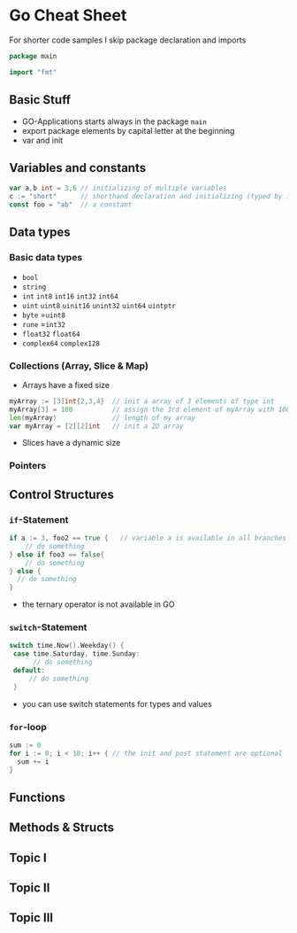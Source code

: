 # Go Cheat Sheet


For shorter code samples I skip package declaration and imports

<!-- code -->
```go
package main

import "fmt"
```

## Basic Stuff

- GO-Applications starts always in the package `main`
- export package elements by capital letter at the beginning
- var and init

## Variables and constants

```go
var a,b int = 3,6 // initializing of multiple variables
c := "short"      // shorthand declaration and initializing (typed by its value)
const foo = "ab"  // a constant
```

## Data types
### Basic data types
- `bool`
- `string`
- `int`	  `int8`  `int16`		 `int32`	  `int64`
- `uint`	`uint8`	`uinit16`	 `unint32` 	`uint64` 	`uintptr`
- `byte` =`uint8`
- `rune` =`int32`
- `float32` `float64`
- `complex64` `complex128`

### Collections (Array, Slice & Map)

- Arrays have a fixed size
```go
myArray := [3]int{2,3,4}  // init a array of 3 elements of type int
myArray[3] = 100          // assign the 3rd element of myArray with 100
len(myArray)              // length of my array
var myArray = [2][2]int   // init a 2D array
```

- Slices have a dynamic size

### Pointers

## Control Structures
### `if`-Statement
```go
if a := 3, foo2 == true {   // variable a is available in all branches
    // do something
} else if foo3 == false{
    // do something
} else {
  // do something
}
```
- the ternary operator is not available in GO

### `switch`-Statement

```go
switch time.Now().Weekday() {
 case time.Saturday, time.Sunday:
      // do something
 default:
     // do something
 }
```
- you can use switch statements for types and values

### `for`-loop
```go
sum := 0
for i := 0; i < 10; i++ { // the init and post statement are optional
  sum += i
}
```

## Functions

## Methods & Structs


## Topic I



## Topic II



## Topic III
